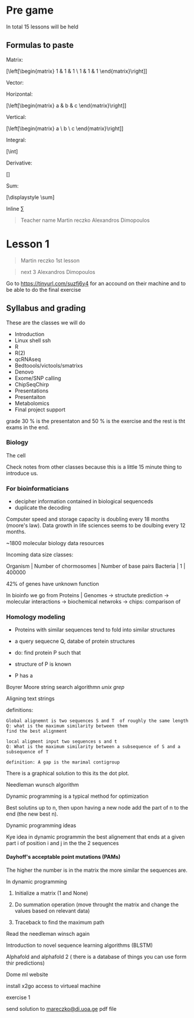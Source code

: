 # Pre game

In total 15 lessons will be held

## Formulas to paste

Matrix:

\[\left[\begin{matrix} 1 & 1 & 1 \\ 1 & 1 & 1 \end{matrix}\right]\]

Vector:

Horizontal:

\[\left[\begin{matrix} a & b & c \end{matrix}\right]\]

Vertical:

\[\left[\begin{matrix} a \\ b \\ c \end{matrix}\right]\]

Integral:

\[\int\]

Derivative:

\[\]

Sum:

\[\displaystyle \sum\]

Inline
$\sum$

> Teacher name
> Martin reczko
> Alexandros Dimopoulos

# Lesson 1

> Martin reczko
1st lesson

> next 3
> Alexandros Dimopoulos

Go to https://tinyurl.com/suzfj6y4 for an accound on their machine and to be able to do the final exercise

## Syllabus and grading

These are the classes we will do
* Introduction
* Linux shell ssh
* R 
* R(2) 
* qcRNAseq
* Bedtoools/victools/smatrixs
* Denovo
* Exome/SNP calling
* ChipSeqChirp
* Presentations
* Presentaiton
* Metabolomics 
* Final project support

grade 30 % is the presentaton and 50 % is the exercise and the rest is tht exams in the end.

### Biology

The cell

Check notes from other classes because this is a little 15 minute thing to introduce us.

### For bioinformaticians

* decipher information contained in biological sequenceds
* duplicate the decoding

Computer speed and storage capacity is doubling every 18 months (moore's law).
Data growth in life sciences seems to be doulbing every 12 months.

~1800 molecular biology data resources

Incoming data size classes:

Organism | Number of chormosomes | Number of base pairs
Bacteria | 1 | 400000

42% of genes have unknown function

In bioinfo we go from 
Proteins | Genomes -> structute prediction -> molecular interactions -> biochemical netwroks -> chips: comparison of 

### Homology modeling
* Proteins with similar sequences tend to fold into similar structures

* a query sequecne Q, databe of protein structures

* do:
find protein P such that 
* structure of P is known
* P has a

Boyrer Moore string search algorithmn *unix grep*

Aligning text strings

definitions:

    Global alignemnt is two sequences S and T  of roughly the same length 
    Q: what is the maximum similarity between them
    find the best alignment

    local aligment input two sequences s and t 
    Q: What is the maximum similarity between a subsequence of S and a subsequence of T

    definition: A gap is the marimal contigroup

There is a graphical solution to this its the dot plot.

Needleman wunsch algorithm

Dynamic programming is a typical method for optimization

Best solutins up to n, then upon having a new node add the part of n to the end (the new best n).

Dynamic programming ideas

Kye idea in dynamic programmin the best alignement that ends at a given part i of position i and j in the the 2 sequences

#### Dayhoff's acceptable point mutations (PAMs)
The higher the number is in the matrix the more similar the sequences are.

In dynamic programming

1. Initialize a matrix (1 and None)

2. Do summation operation (move throught the matrix and change the values based on relevant data)

3. Traceback to find the maximum path

Read the needleman winsch again

Introduction to novel sequence learning algorithms (BLSTM)

Alphafold and alphafold 2 ( there is a database of things you can use form thir predictions)

Dome ml website

install x2go
access to virtueal machine

exercise 1

send solution to  mareczko@di.uoa.ge
pdf file
